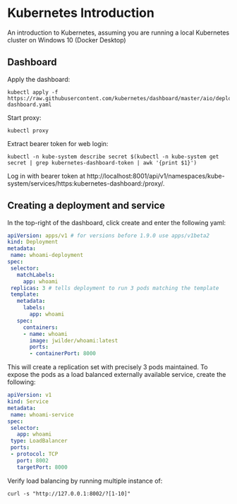 # Kubernetes Introduction
An introduction to Kubernetes, assuming you are running a local Kubernetes cluster on Windows 10 (Docker Desktop)

## Dashboard
Apply the dashboard:
```shell
kubectl apply -f https://raw.githubusercontent.com/kubernetes/dashboard/master/aio/deploy/recommended/kubernetes-dashboard.yaml
```
 Start proxy:
 ```shell
 kubectl proxy
 ```
 
 Extract bearer token for web login:
 ```shell
 kubectl -n kube-system describe secret $(kubectl -n kube-system get secret | grep kubernetes-dashboard-token | awk '{print $1}')
 ```
 
 Log in with bearer token at http://localhost:8001/api/v1/namespaces/kube-system/services/https:kubernetes-dashboard:/proxy/.
 
 ## Creating a deployment and service
 In the top-right of the dashboard, click create and enter the following yaml:
 ```yaml
apiVersion: apps/v1 # for versions before 1.9.0 use apps/v1beta2
kind: Deployment
metadata:
  name: whoami-deployment
spec:
  selector:
    matchLabels:
      app: whoami
  replicas: 3 # tells deployment to run 3 pods matching the template
  template:
    metadata:
      labels:
        app: whoami
    spec:
      containers:
      - name: whoami
        image: jwilder/whoami:latest
        ports:
        - containerPort: 8000
 ```
 
This will create a replication set with precisely 3 pods maintained.  To expose the pods as a load balanced externally available service, create the following: 
 ```yaml
apiVersion: v1
kind: Service
metadata:
  name: whoami-service
spec:
  selector:
    app: whoami
  type: LoadBalancer
  ports:
  - protocol: TCP
    port: 8002
    targetPort: 8000
 ```

Verify load balancing by running multiple instance of:
```shell
curl -s "http://127.0.0.1:8002/?[1-10]"
```
